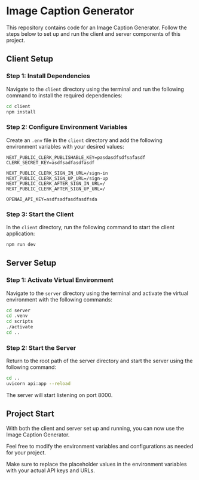 
# Image Caption Generator

This repository contains code for an Image Caption Generator. Follow the steps below to set up and run the client and server components of this project.

## Client Setup

### Step 1: Install Dependencies

Navigate to the `client` directory using the terminal and run the following command to install the required dependencies:

```bash
cd client
npm install
```

### Step 2: Configure Environment Variables

Create an `.env` file in the `client` directory and add the following environment variables with your desired values:

```plaintext
NEXT_PUBLIC_CLERK_PUBLISHABLE_KEY=pasdasdfsdfsafasdf
CLERK_SECRET_KEY=asdfsadfasdfasdf

NEXT_PUBLIC_CLERK_SIGN_IN_URL=/sign-in
NEXT_PUBLIC_CLERK_SIGN_UP_URL=/sign-up
NEXT_PUBLIC_CLERK_AFTER_SIGN_IN_URL=/
NEXT_PUBLIC_CLERK_AFTER_SIGN_UP_URL=/

OPENAI_API_KEY=asdfsadfasdfasdfsda
```

### Step 3: Start the Client

In the `client` directory, run the following command to start the client application:

```bash
npm run dev
```

## Server Setup

### Step 1: Activate Virtual Environment

Navigate to the `server` directory using the terminal and activate the virtual environment with the following commands:

```bash
cd server
cd .venv
cd scripts
./activate
cd ..
```

### Step 2: Start the Server

Return to the root path of the server directory and start the server using the following command:

```bash
cd ..
uvicorn api:app --reload
```

The server will start listening on port 8000.

## Project Start

With both the client and server set up and running, you can now use the Image Caption Generator.

Feel free to modify the environment variables and configurations as needed for your project.

Make sure to replace the placeholder values in the environment variables with your actual API keys and URLs.

